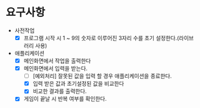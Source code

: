 # 요구사항

- 사전작업
    - [x]  프로그램 시작 시 1 ~ 9의 숫자로 이루어진 3자리 수를 초기 설정한다.(라이브러리 사용)
- 애플리케이션
    - [x]  메인화면에서 작업을 출력한다
    - [x]  메인화면에서 입력을 받는다.
        - [ ]  [예외처리] 잘못된 값을 입력 할 경우 애플리케이션을 종료한다.
        - [x]  입력 받은 값과 초기설정된 값을 비교한다
        - [x]  비교한 결과를 출력한다.
    - [x]  게임이 끝날 시 반복 여부를 확인한다.